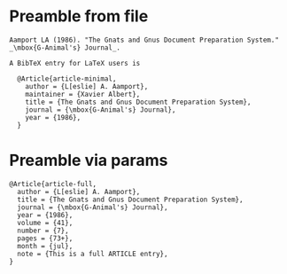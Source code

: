 # Preamble from file

    Aamport LA (1986). "The Gnats and Gnus Document Preparation System."
    _\mbox{G-Animal's} Journal_.
    
    A BibTeX entry for LaTeX users is
    
      @Article{article-minimal,
        author = {L[eslie] A. Aamport},
        maintainer = {Xavier Albert},
        title = {The Gnats and Gnus Document Preparation System},
        journal = {\mbox{G-Animal's} Journal},
        year = {1986},
      }

# Preamble via params

    @Article{article-full,
      author = {L[eslie] A. Aamport},
      title = {The Gnats and Gnus Document Preparation System},
      journal = {\mbox{G-Animal's} Journal},
      year = {1986},
      volume = {41},
      number = {7},
      pages = {73+},
      month = {jul},
      note = {This is a full ARTICLE entry},
    }

